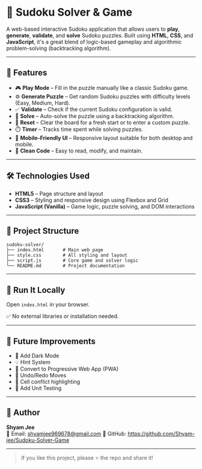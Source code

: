 # 🔢 Sudoku Solver & Game

A web-based interactive Sudoku application that allows users to **play**, **generate**, **validate**, and **solve** Sudoku puzzles. Built using **HTML**, **CSS**, and **JavaScript**, it's a great blend of logic-based gameplay and algorithmic problem-solving (backtracking algorithm).

---

## 🚀 Features

- 🎮 **Play Mode** – Fill in the puzzle manually like a classic Sudoku game.
- ⚙️ **Generate Puzzle** – Get random Sudoku puzzles with difficulty levels (Easy, Medium, Hard).
- ✅ **Validate** – Check if the current Sudoku configuration is valid.
- 🧠 **Solve** – Auto-solve the puzzle using a backtracking algorithm.
- 🔄 **Reset** – Clear the board for a fresh start or to enter a custom puzzle.
- ⏱️ **Timer** – Tracks time spent while solving puzzles.
- 📱 **Mobile-Friendly UI** – Responsive layout suitable for both desktop and mobile.
- 🧼 **Clean Code** – Easy to read, modify, and maintain.

---

## 🛠️ Technologies Used

- **HTML5** – Page structure and layout
- **CSS3** – Styling and responsive design using Flexbox and Grid
- **JavaScript (Vanilla)** – Game logic, puzzle solving, and DOM interactions

---

## 📂 Project Structure

```
sudoku-solver/
├── index.html       # Main web page
├── style.css        # All styling and layout
├── script.js        # Core game and solver logic
└── README.md        # Project documentation
```

---

## 🧪 Run It Locally

Open `index.html` in your browser.

✅ No external libraries or installation needed.

---

## 📌 Future Improvements

- 🌙 Add Dark Mode
- 💡 Hint System
- 📲 Convert to Progressive Web App (PWA)
- 🔁 Undo/Redo Moves
- 🔎 Cell conflict highlighting
- 🧪 Add Unit Testing

---

## 👤 Author

**Shyam Jee**  
📧 Email: shyamjee969678@gmail.com
🔗 GitHub: https://github.com/Shyam-jee/Sudoku-Solver-Game

---

> If you like this project, please ⭐️ the repo and share it!
